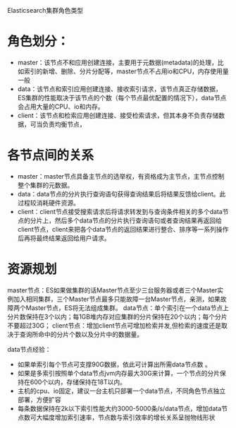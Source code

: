 Elasticsearch集群角色类型

# 角色划分：
- master：该节点不和应用创建连接，主要用于元数据(metadata)的处理，比如索引的新增、删除、分片分配等，master节点不占用io和CPU，内存使用量一般
- data：该节点和索引应用创建连接、接收索引请求，该节点真正存储数据，ES集群的性能取决于该节点的个数（每个节点最优配置的情况下），data节点会占用大量的CPU、io和内存。
- client：该节点和检索应用创建连接、接受检索请求，但其本身不负责存储数据，可当负责均衡节点，

# 各节点间的关系
- master：master节点具备主节点的选举权，有资格成为主节点，主节点控制整个集群的元数据。
- data：data节点的分片执行查询语句获得查询结果后将结果反馈给client。此过程较消耗硬件资源。
- client：client节点接受搜索请求后将请求转发到与查询条件相关的多个data节点的分片上，然后多个data节点的分片执行查询语句或者查询结果再返回给client节点，client来把各个data节点的返回结果进行整合、排序等一系列操作后再将最终结果返回给用户请求。

# 资源规划
master节点：ES如果做集群的话Master节点至少三台服务器或者三个Master实例加入相同集群，三个Master节点最多只能故障一台Master节点，亲测，如果故障两个Master节点，ES将无法组成集群。
data节点：单个索引在一个data节点上分片数保持在3个以内；每1GB堆内存对应集群的分片保持在20个以内；每个分片不要超过30G；
client节点：增加client节点可增加检索并发,但检索的速度还是取决于查询所命中的分片个数以及分片中的数据量。

data节点经验：
- 如果单索引每个节点可支撑90G数据，依此可计算出所需data节点数 。
- 如果是多索引按照单个data节点jvm内存最大30G来计算，一个节点的分片保持在600个以内，存储保持在18T以内。
- 主机的cpu、io固定，建议一台主机只部署一个data节点，不同角色节点独立部署，方便扩容
- 每条数据保持在2k以下索引性能大约3000-5000条/s/data节点，增加data节点数可大幅度增加索引速率，节点数与索引效率的增长关系呈抛物线形状​
